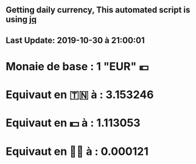 ## Getting daily currency, This automated script is using [jq](https://stedolan.github.io/jq/)
## Last Update:  2019-10-30 à 21:00:01
 # Monaie de base : 1 "EUR" 💶 
 # Equivaut en 🇹🇳 à :  3.153246 
 # Equivaut en 💵 à : 1.113053
 # Equivaut en 🐱‍💻 à :  0.000121
